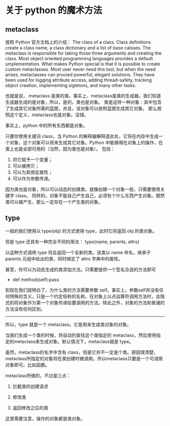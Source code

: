 # 关于 python 的魔术方法

## metaclass

按照 Python 官方文档上的介绍：
The class of a class. Class definitions create a class name, a class dictionary and a list of base calsses. The metaclass is responsible for taking those three arguments and creating the class. Most object oriented programming languages provides a default umplementation. What makes Python special is that it is possible to create custom metaclasses. Most user never need this tool, but when the need arises, metaclasses can procied powerful, elegant solutions. They have been used for logging attribute access, adding thread-safety, tracking object creation, implementing sigletons, and many other tasks.

也就是说， metaclass 是类的类。事实上，metaclass是类的生成器。我们知道生成器生成的是对象，所以，是的，类也是对象。
类是这样一种对象：其中包含了生成其它对象所需的蓝图，并且，该对象可以依照蓝图生成其它对象。
那么按照这个定义，metaclass也是对象。没错。

事实上，python 中的所有东西都是对象。

只要你使用关键词 class，当 Python 的解释器解释道此处，它将在内存中生成一个对象，这个对象可以用来生成其它对象。Python 中能够用在对象上的操作，在类上也是全部可用的（当然，因为类也是对象）。
包括：
1. 将它赋予一个变量；
2. 可以被拷贝；
3. 可以为其绑定属性；
4. 可以作为参数传递。

因为类也是对象，所以可以动态的创建类，就像创建一个对象一般，只需要使用关键字 class。
同样的，对象不能自己产生自己，必须有个什么东西产生对象。既然类可以被产生，那么一定存在一个产生类的对象。

## type
一般的我们使用以 type(obj) 的方式使用 type，此时它将返回 obj 的类对象。

但是 type 还具有一种完全不同的用法： type(name, parents, attrs)

以这种方式调用 type 将会返回一个全新的类。该类以 name 命名，继承子 parents 元组中给出的类，同时绑定了 attrs 字典中的属性。

甚至，你可以为动态生成的类添加方法。只需要提供一个签名合适的方法即可
* def method(self):pass

到现在我们就明白了，为什么类的方法需要参数 self。事实上，参数self并没有任何特殊的含义，只是一个约定俗称的名称。在对象上以点运算符调用方法时，会隐式的将对象作为第一个对象传递给要调用的方法。除此之外，对象的方法和普通的方法没有任何区别。

***

所以，type 就是一个 metaclass。它是用来生成类对象的对象。

当我们生成一个类的时候，将自动的查找这个类指定的 metaclass，然后使用指定的metaclass来生成对象。默认情况下，metaclass就是 type。

虽然，metaclass的名字中含有 class，但是它并不一定是个类。原因很清楚，metaclass所指定的对象将在类创建时被调用。所以metaclass只要是一个可调用对象即可。比如函数。

metaclass所做的，不过是三点：

1. 拦截类的创建请求

2. 修改类

3. 返回修改之后的类

这里需要注意，操作的对象都是类对象。

